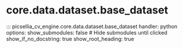 # core.data.dataset.base_dataset

::: picsellia_cv_engine.core.data.dataset.base_dataset
    handler: python
    options:
        show_submodules: false  # Hide submodules until clicked
        show_if_no_docstring: true
        show_root_heading: true
